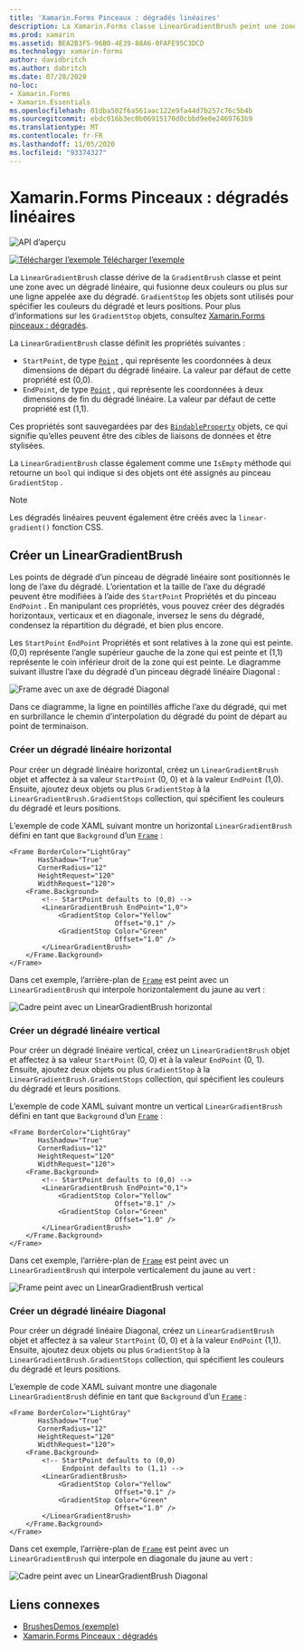 ```yaml
---
title: 'Xamarin.Forms Pinceaux : dégradés linéaires'
description: La Xamarin.Forms classe LinearGradientBrush peint une zone avec un dégradé linéaire.
ms.prod: xamarin
ms.assetid: BEA2B3F5-96B0-4E39-88A6-0FAFE95C3DCD
ms.technology: xamarin-forms
author: davidbritch
ms.author: dabritch
ms.date: 07/28/2020
no-loc:
- Xamarin.Forms
- Xamarin.Essentials
ms.openlocfilehash: 01dba502f6a561aac122e9fa44d7b257c76c5b4b
ms.sourcegitcommit: ebdc016b3ec0b06915170d0cbbd9e0e2469763b9
ms.translationtype: MT
ms.contentlocale: fr-FR
ms.lasthandoff: 11/05/2020
ms.locfileid: "93374327"
---
```

# <a name="no-locxamarinforms-brushes-linear-gradients"></a>Xamarin.Forms Pinceaux : dégradés linéaires

![API d’aperçu](~/media/shared/preview.png "Cette API est actuellement en préversion.")

[![Télécharger l’exemple](~/media/shared/download.png) Télécharger l’exemple](/samples/xamarin/xamarin-forms-samples/userinterface-brushdemos/)

La `LinearGradientBrush` classe dérive de la `GradientBrush` classe et peint une zone avec un dégradé linéaire, qui fusionne deux couleurs ou plus sur une ligne appelée axe du dégradé. `GradientStop` les objets sont utilisés pour spécifier les couleurs du dégradé et leurs positions. Pour plus d’informations sur les `GradientStop` objets, consultez [ Xamarin.Forms pinceaux : dégradés](gradient.md).

La `LinearGradientBrush` classe définit les propriétés suivantes :

- `StartPoint`, de type [`Point`](xref:Xamarin.Forms.Point) , qui représente les coordonnées à deux dimensions de départ du dégradé linéaire. La valeur par défaut de cette propriété est (0,0).
- `EndPoint`, de type [`Point`](xref:Xamarin.Forms.Point) , qui représente les coordonnées à deux dimensions de fin du dégradé linéaire. La valeur par défaut de cette propriété est (1,1).

Ces propriétés sont sauvegardées par des [`BindableProperty`](xref:Xamarin.Forms.BindableProperty) objets, ce qui signifie qu’elles peuvent être des cibles de liaisons de données et être stylisées.

La `LinearGradientBrush` classe également comme une `IsEmpty` méthode qui retourne un `bool` qui indique si des objets ont été assignés au pinceau `GradientStop` .

> [!NOTE]
> Les dégradés linéaires peuvent également être créés avec la `linear-gradient()` fonction CSS.

## <a name="create-a-lineargradientbrush"></a>Créer un LinearGradientBrush

Les points de dégradé d’un pinceau de dégradé linéaire sont positionnés le long de l’axe du dégradé. L’orientation et la taille de l’axe du dégradé peuvent être modifiées à l’aide des `StartPoint` Propriétés et du pinceau `EndPoint` . En manipulant ces propriétés, vous pouvez créer des dégradés horizontaux, verticaux et en diagonale, inversez le sens du dégradé, condensez la répartition du dégradé, et bien plus encore.

Les `StartPoint` `EndPoint` Propriétés et sont relatives à la zone qui est peinte. (0,0) représente l’angle supérieur gauche de la zone qui est peinte et (1,1) représente le coin inférieur droit de la zone qui est peinte. Le diagramme suivant illustre l’axe du dégradé d’un pinceau dégradé linéaire Diagonal :

![Frame avec un axe de dégradé Diagonal](lineargradient-images/gradient-axis.png)

Dans ce diagramme, la ligne en pointillés affiche l’axe du dégradé, qui met en surbrillance le chemin d’interpolation du dégradé du point de départ au point de terminaison.

### <a name="create-a-horizontal-linear-gradient"></a>Créer un dégradé linéaire horizontal

Pour créer un dégradé linéaire horizontal, créez un `LinearGradientBrush` objet et affectez à sa valeur `StartPoint` (0, 0) et à la valeur `EndPoint` (1,0). Ensuite, ajoutez deux objets ou plus `GradientStop` à la `LinearGradientBrush.GradientStops` collection, qui spécifient les couleurs du dégradé et leurs positions.

L’exemple de code XAML suivant montre un horizontal `LinearGradientBrush` défini en tant que `Background` d’un [`Frame`](xref:Xamarin.Forms.Frame) :

```xaml
<Frame BorderColor="LightGray"
       HasShadow="True"
       CornerRadius="12"
       HeightRequest="120"
       WidthRequest="120">
    <Frame.Background>
        <!-- StartPoint defaults to (0,0) -->
        <LinearGradientBrush EndPoint="1,0">
            <GradientStop Color="Yellow"
                          Offset="0.1" />
            <GradientStop Color="Green"
                          Offset="1.0" />
        </LinearGradientBrush>
    </Frame.Background>
</Frame>  
```

Dans cet exemple, l’arrière-plan de [`Frame`](xref:Xamarin.Forms.Frame) est peint avec un `LinearGradientBrush` qui interpole horizontalement du jaune au vert :

![Cadre peint avec un LinearGradientBrush horizontal](lineargradient-images/horizontal.png)

### <a name="create-a-vertical-linear-gradient"></a>Créer un dégradé linéaire vertical

Pour créer un dégradé linéaire vertical, créez un `LinearGradientBrush` objet et affectez à sa valeur `StartPoint` (0, 0) et à la valeur `EndPoint` (0, 1). Ensuite, ajoutez deux objets ou plus `GradientStop` à la `LinearGradientBrush.GradientStops` collection, qui spécifient les couleurs du dégradé et leurs positions.

L’exemple de code XAML suivant montre un vertical `LinearGradientBrush` défini en tant que `Background` d’un [`Frame`](xref:Xamarin.Forms.Frame) :

```xaml
<Frame BorderColor="LightGray"
       HasShadow="True"
       CornerRadius="12"
       HeightRequest="120"
       WidthRequest="120">
    <Frame.Background>
        <!-- StartPoint defaults to (0,0) -->    
        <LinearGradientBrush EndPoint="0,1">
            <GradientStop Color="Yellow"
                          Offset="0.1" />
            <GradientStop Color="Green"
                          Offset="1.0" />
        </LinearGradientBrush>
    </Frame.Background>
</Frame>
```

Dans cet exemple, l’arrière-plan de [`Frame`](xref:Xamarin.Forms.Frame) est peint avec un `LinearGradientBrush` qui interpole verticalement du jaune au vert :

![Frame peint avec un LinearGradientBrush vertical](lineargradient-images/vertical.png)

### <a name="create-a-diagonal-linear-gradient"></a>Créer un dégradé linéaire Diagonal

Pour créer un dégradé linéaire Diagonal, créez un `LinearGradientBrush` objet et affectez à sa valeur `StartPoint` (0, 0) et à la valeur `EndPoint` (1,1). Ensuite, ajoutez deux objets ou plus `GradientStop` à la `LinearGradientBrush.GradientStops` collection, qui spécifient les couleurs du dégradé et leurs positions.

L’exemple de code XAML suivant montre une diagonale `LinearGradientBrush` définie en tant que `Background` d’un [`Frame`](xref:Xamarin.Forms.Frame) :

```xaml
<Frame BorderColor="LightGray"
       HasShadow="True"
       CornerRadius="12"
       HeightRequest="120"
       WidthRequest="120">
    <Frame.Background>
        <!-- StartPoint defaults to (0,0)      
             Endpoint defaults to (1,1) -->
        <LinearGradientBrush>
            <GradientStop Color="Yellow"
                          Offset="0.1" />
            <GradientStop Color="Green"
                          Offset="1.0" />
        </LinearGradientBrush>
    </Frame.Background>
</Frame>
```

Dans cet exemple, l’arrière-plan de [`Frame`](xref:Xamarin.Forms.Frame) est peint avec un `LinearGradientBrush` qui interpole en diagonale du jaune au vert :

![Cadre peint avec un LinearGradientBrush Diagonal](lineargradient-images/diagonal.png)

## <a name="related-links"></a>Liens connexes

- [BrushesDemos (exemple)](/samples/xamarin/xamarin-forms-samples/userinterface-brushdemos/)
- [Xamarin.Forms Pinceaux : dégradés](gradient.md)